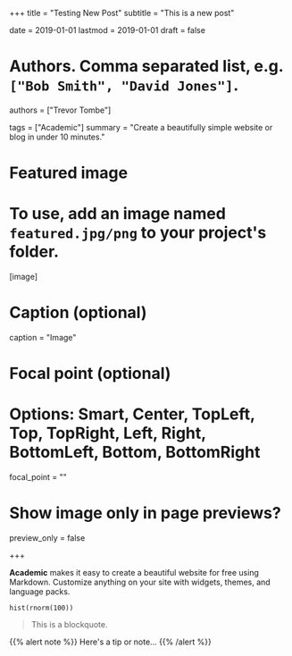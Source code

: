 +++
title = "Testing New Post"
subtitle = "This is a new post"

date = 2019-01-01
lastmod = 2019-01-01
draft = false

# Authors. Comma separated list, e.g. `["Bob Smith", "David Jones"]`.
authors = ["Trevor Tombe"]

tags = ["Academic"]
summary = "Create a beautifully simple website or blog in under 10 minutes."

# Featured image
# To use, add an image named `featured.jpg/png` to your project's folder. 
[image]
  # Caption (optional)
  caption = "Image"

  # Focal point (optional)
  # Options: Smart, Center, TopLeft, Top, TopRight, Left, Right, BottomLeft, Bottom, BottomRight
  focal_point = ""

  # Show image only in page previews?
  preview_only = false

+++

**Academic** makes it easy to create a beautiful website for free using Markdown. Customize anything on your site with widgets, themes, and language packs.

```{r}
hist(rnorm(100))
```

> This is a blockquote.

{{% alert note %}}
Here's a tip or note...
{{% /alert %}}
